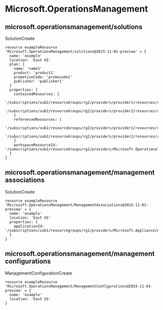 # Microsoft.OperationsManagement

## microsoft.operationsmanagement/solutions

SolutionCreate
```bicep
resource exampleResource 'Microsoft.OperationsManagement/solutions@2015-11-01-preview' = {
  name: 'example'
  location: 'East US'
  plan: {
    name: 'name1'
    product: 'product1'
    promotionCode: 'promocode1'
    publisher: 'publisher1'
  }
  properties: {
    containedResources: [
      '/subscriptions/sub2/resourceGroups/rg2/providers/provider1/resources/resource1'
      '/subscriptions/sub2/resourceGroups/rg2/providers/provider2/resources/resource2'
    ]
    referencedResources: [
      '/subscriptions/sub2/resourceGroups/rg2/providers/provider1/resources/resource2'
      '/subscriptions/sub2/resourceGroups/rg2/providers/provider2/resources/resource3'
    ]
    workspaceResourceId: '/subscriptions/sub2/resourceGroups/rg2/providers/Microsoft.OperationalInsights/workspaces/ws1'
  }
}
```

## microsoft.operationsmanagement/managementassociations

SolutionCreate
```bicep
resource exampleResource 'Microsoft.OperationsManagement/ManagementAssociations@2015-11-01-preview' = {
  name: 'example'
  location: 'East US'
  properties: {
    applicationId: '/subscriptions/sub1/resourcegroups/rg1/providers/Microsoft.Appliance/Appliances/appliance1'
  }
}
```

## microsoft.operationsmanagement/managementconfigurations

ManagementConfigurationCreate
```bicep
resource exampleResource 'Microsoft.OperationsManagement/ManagementConfigurations@2015-11-01-preview' = {
  name: 'example'
  location: 'East US'
}
```
